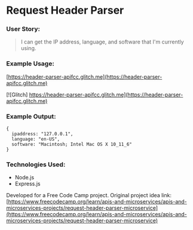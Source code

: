 # Request Header Parser

### User Story:

> I can get the IP address, language, and software that I'm currently using.

### Example Usage:

[https://header-parser-apifcc.glitch.me](https://header-parser-apifcc.glitch.me)

[![Glitch] https://header-parser-apifcc.glitch.me](https://header-parser-apifcc.glitch.me)

### Example Output:

```
{
  ipaddress: "127.0.0.1",
  language: "en-US",
  software: "Macintosh; Intel Mac OS X 10_11_6"
}
```

### Technologies Used:

* Node.js
* Express.js

Developed for a Free Code Camp project. Original project idea link: [https://www.freecodecamp.org/learn/apis-and-microservices/apis-and-microservices-projects/request-header-parser-microservice](https://www.freecodecamp.org/learn/apis-and-microservices/apis-and-microservices-projects/request-header-parser-microservice)
